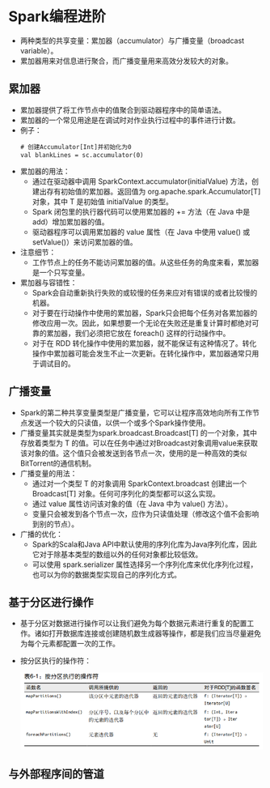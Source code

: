 # Spark编程进阶

  - 两种类型的共享变量：累加器（accumulator）与广播变量（broadcast variable）。
  - 累加器用来对信息进行聚合，而广播变量用来高效分发较大的对象。
  
## 累加器

  - 累加器提供了将工作节点中的值聚合到驱动器程序中的简单语法。
  - 累加器的一个常见用途是在调试时对作业执行过程中的事件进行计数。
  - 例子：
    ```
    # 创建Accumulator[Int]并初始化为0
    val blankLines = sc.accumulator(0)
    ```
  - 累加器的用法：
    - 通过在驱动器中调用 SparkContext.accumulator(initialValue) 方法，创建出存有初始值的累加器。返回值为 org.apache.spark.Accumulator[T] 对象，其中 T 是初始值
initialValue 的类型。
    - Spark 闭包里的执行器代码可以使用累加器的 += 方法（在 Java 中是 add）增加累加器的值。
    - 驱动器程序可以调用累加器的 value 属性（在 Java 中使用 value() 或 setValue()）来访问累加器的值。
  - 注意细节：
    - 工作节点上的任务不能访问累加器的值。从这些任务的角度来看，累加器是一个只写变量。
  - 累加器与容错性：
    - Spark会自动重新执行失败的或较慢的任务来应对有错误的或者比较慢的机器。
    - 对于要在行动操作中使用的累加器，Spark只会把每个任务对各累加器的修改应用一次。因此，如果想要一个无论在失败还是重复计算时都绝对可靠的累加器，我们必须把它放在 foreach() 这样的行动操作中。
    - 对于在 RDD 转化操作中使用的累加器，就不能保证有这种情况了。转化操作中累加器可能会发生不止一次更新。在转化操作中，累加器通常只用于调试目的。
    
## 广播变量

  - Spark的第二种共享变量类型是广播变量，它可以让程序高效地向所有工作节点发送一个较大的只读值，以供一个或多个Spark操作使用。
  - 广播变量其实就是类型为spark.broadcast.Broadcast[T] 的一个对象，其中存放着类型为 T 的值。可以在任务中通过对Broadcast对象调用value来获取该对象的值。这个值只会被发送到各节点一次，使用的是一种高效的类似BitTorrent的通信机制。
  - 广播变量的用法：
    - 通过对一个类型 T 的对象调用 SparkContext.broadcast 创建出一个 Broadcast[T] 对象。任何可序列化的类型都可以这么实现。
    - 通过 value 属性访问该对象的值（在 Java 中为 value() 方法）。
    - 变量只会被发到各个节点一次，应作为只读值处理（修改这个值不会影响到别的节点）。
  - 广播的优化：
    - Spark的Scala和Java API中默认使用的序列化库为Java序列化库，因此它对于除基本类型的数组以外的任何对象都比较低效。
    - 可以使用 spark.serializer 属性选择另一个序列化库来优化序列化过程，也可以为你的数据类型实现自己的序列化方式。
    
## 基于分区进行操作

  - 基于分区对数据进行操作可以让我们避免为每个数据元素进行重复的配置工作。诸如打开数据库连接或创建随机数生成器等操作，都是我们应当尽量避免为每个元素都配置一次的工作。
  - 按分区执行的操作符：
  
    ![按分区执行的操作符](./图片/按分区执行的操作符.PNG)
    
## 与外部程序间的管道
